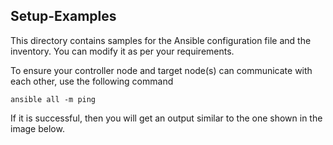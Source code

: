 ## Setup-Examples
This directory contains samples for the Ansible configuration file and the inventory. You can modify it as per your requirements.

To ensure your controller node and target node(s) can communicate with each other, use the following command
```
ansible all -m ping
```
If it is successful, then you will get an output similar to the one shown in the image below.



